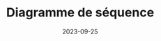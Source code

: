 ---
title: Diagramme de séquence
description: Information sur les diagrammes de séquence.
date: '2023-09-25'
categories:
  - diagrammes
  - uml
published: true
---
